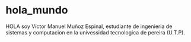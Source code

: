 # hola_mundo

HOLA
 soy Víctor Manuel Muñoz Espinal, estudiante de ingenieria de sistemas y computacion en la univessidad tecnologica de pereira (U.T.P).
